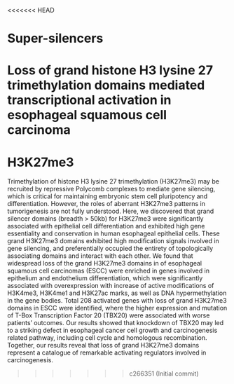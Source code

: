 <<<<<<< HEAD
# Super-silencers
Loss of grand histone H3 lysine 27 trimethylation domains mediated transcriptional activation in esophageal squamous cell carcinoma
=======
# H3K27me3
Trimethylation of histone H3 lysine 27 trimethylation (H3K27me3) may be recruited by repressive Polycomb complexes to mediate gene silencing, which is critical for maintaining embryonic stem cell pluripotency and differentiation. However, the roles of aberrant H3K27me3 patterns in tumorigenesis are not fully understood. Here, we discovered that grand silencer domains (breadth > 50kb) for H3K27me3 were significantly associated with epithelial cell differentiation and exhibited high gene essentiality and conservation in human esophageal epithelial cells. These grand H3K27me3 domains exhibited high modification signals involved in gene silencing, and preferentially occupied the entirety of topologically associating domains and interact with each other. We found that widespread loss of the grand H3K27me3 domains in of esophageal squamous cell carcinomas (ESCC) were enriched in genes involved in epithelium and endothelium differentiation, which were significantly associated with overexpression with increase of active modifications of H3K4me3, H3K4me1 and H3K27ac marks, as well as DNA hypermethylation in the gene bodies. Total 208 activated genes with loss of grand H3K27me3 domains in ESCC were identified, where the higher expression and mutation of T-Box Transcription Factor 20 (TBX20) were associated with worse patients’ outcomes. Our results showed that knockdown of TBX20 may led to a striking defect in esophageal cancer cell growth and carcinogenesis related pathway, including cell cycle and homologous recombination. Together, our results reveal that loss of grand H3K27me3 domains represent a catalogue of remarkable activating regulators involved in carcinogenesis.
>>>>>>> c266351 (Initial commit)
